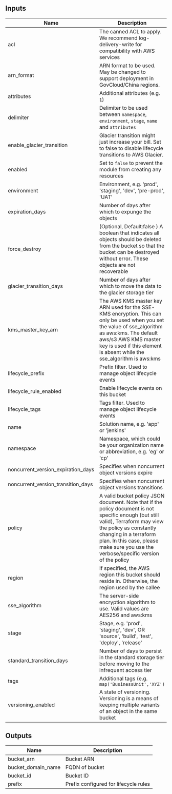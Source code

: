 ## Inputs

| Name | Description | Type | Default | Required |
|------|-------------|:----:|:-----:|:-----:|
| acl | The canned ACL to apply. We recommend log-delivery-write for compatibility with AWS services | string | `log-delivery-write` | no |
| arn_format | ARN format to be used. May be changed to support deployment in GovCloud/China regions. | string | `arn:aws` | no |
| attributes | Additional attributes (e.g. `1`) | list(string) | `<list>` | no |
| delimiter | Delimiter to be used between `namespace`, `environment`, `stage`, `name` and `attributes` | string | `-` | no |
| enable_glacier_transition | Glacier transition might just increase your bill. Set to false to disable lifecycle transitions to AWS Glacier. | bool | `false` | no |
| enabled | Set to `false` to prevent the module from creating any resources | bool | `true` | no |
| environment | Environment, e.g. 'prod', 'staging', 'dev', 'pre-prod', 'UAT' | string | `` | no |
| expiration_days | Number of days after which to expunge the objects | string | `90` | no |
| force_destroy | (Optional, Default:false ) A boolean that indicates all objects should be deleted from the bucket so that the bucket can be destroyed without error. These objects are not recoverable | bool | `false` | no |
| glacier_transition_days | Number of days after which to move the data to the glacier storage tier | string | `60` | no |
| kms_master_key_arn | The AWS KMS master key ARN used for the SSE-KMS encryption. This can only be used when you set the value of sse_algorithm as aws:kms. The default aws/s3 AWS KMS master key is used if this element is absent while the sse_algorithm is aws:kms | string | `` | no |
| lifecycle_prefix | Prefix filter. Used to manage object lifecycle events | string | `` | no |
| lifecycle_rule_enabled | Enable lifecycle events on this bucket | bool | `true` | no |
| lifecycle_tags | Tags filter. Used to manage object lifecycle events | map(string) | `<map>` | no |
| name | Solution name, e.g. 'app' or 'jenkins' | string | `` | no |
| namespace | Namespace, which could be your organization name or abbreviation, e.g. 'eg' or 'cp' | string | `` | no |
| noncurrent_version_expiration_days | Specifies when noncurrent object versions expire | string | `90` | no |
| noncurrent_version_transition_days | Specifies when noncurrent object versions transitions | string | `30` | no |
| policy | A valid bucket policy JSON document. Note that if the policy document is not specific enough (but still valid), Terraform may view the policy as constantly changing in a terraform plan. In this case, please make sure you use the verbose/specific version of the policy | string | `` | no |
| region | If specified, the AWS region this bucket should reside in. Otherwise, the region used by the callee | string | `` | no |
| sse_algorithm | The server-side encryption algorithm to use. Valid values are AES256 and aws:kms | string | `AES256` | no |
| stage | Stage, e.g. 'prod', 'staging', 'dev', OR 'source', 'build', 'test', 'deploy', 'release' | string | `` | no |
| standard_transition_days | Number of days to persist in the standard storage tier before moving to the infrequent access tier | string | `30` | no |
| tags | Additional tags (e.g. `map('BusinessUnit','XYZ')` | map(string) | `<map>` | no |
| versioning_enabled | A state of versioning. Versioning is a means of keeping multiple variants of an object in the same bucket | bool | `false` | no |

## Outputs

| Name | Description |
|------|-------------|
| bucket_arn | Bucket ARN |
| bucket_domain_name | FQDN of bucket |
| bucket_id | Bucket ID |
| prefix | Prefix configured for lifecycle rules |

